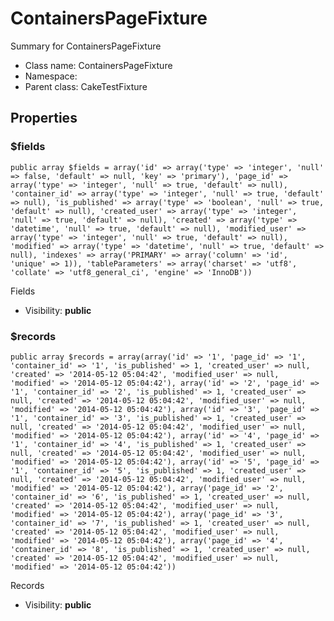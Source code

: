 ContainersPageFixture
===============

Summary for ContainersPageFixture




* Class name: ContainersPageFixture
* Namespace: 
* Parent class: CakeTestFixture





Properties
----------


### $fields

    public array $fields = array('id' => array('type' => 'integer', 'null' => false, 'default' => null, 'key' => 'primary'), 'page_id' => array('type' => 'integer', 'null' => true, 'default' => null), 'container_id' => array('type' => 'integer', 'null' => true, 'default' => null), 'is_published' => array('type' => 'boolean', 'null' => true, 'default' => null), 'created_user' => array('type' => 'integer', 'null' => true, 'default' => null), 'created' => array('type' => 'datetime', 'null' => true, 'default' => null), 'modified_user' => array('type' => 'integer', 'null' => true, 'default' => null), 'modified' => array('type' => 'datetime', 'null' => true, 'default' => null), 'indexes' => array('PRIMARY' => array('column' => 'id', 'unique' => 1)), 'tableParameters' => array('charset' => 'utf8', 'collate' => 'utf8_general_ci', 'engine' => 'InnoDB'))

Fields



* Visibility: **public**


### $records

    public array $records = array(array('id' => '1', 'page_id' => '1', 'container_id' => '1', 'is_published' => 1, 'created_user' => null, 'created' => '2014-05-12 05:04:42', 'modified_user' => null, 'modified' => '2014-05-12 05:04:42'), array('id' => '2', 'page_id' => '1', 'container_id' => '2', 'is_published' => 1, 'created_user' => null, 'created' => '2014-05-12 05:04:42', 'modified_user' => null, 'modified' => '2014-05-12 05:04:42'), array('id' => '3', 'page_id' => '1', 'container_id' => '3', 'is_published' => 1, 'created_user' => null, 'created' => '2014-05-12 05:04:42', 'modified_user' => null, 'modified' => '2014-05-12 05:04:42'), array('id' => '4', 'page_id' => '1', 'container_id' => '4', 'is_published' => 1, 'created_user' => null, 'created' => '2014-05-12 05:04:42', 'modified_user' => null, 'modified' => '2014-05-12 05:04:42'), array('id' => '5', 'page_id' => '1', 'container_id' => '5', 'is_published' => 1, 'created_user' => null, 'created' => '2014-05-12 05:04:42', 'modified_user' => null, 'modified' => '2014-05-12 05:04:42'), array('page_id' => '2', 'container_id' => '6', 'is_published' => 1, 'created_user' => null, 'created' => '2014-05-12 05:04:42', 'modified_user' => null, 'modified' => '2014-05-12 05:04:42'), array('page_id' => '3', 'container_id' => '7', 'is_published' => 1, 'created_user' => null, 'created' => '2014-05-12 05:04:42', 'modified_user' => null, 'modified' => '2014-05-12 05:04:42'), array('page_id' => '4', 'container_id' => '8', 'is_published' => 1, 'created_user' => null, 'created' => '2014-05-12 05:04:42', 'modified_user' => null, 'modified' => '2014-05-12 05:04:42'))

Records



* Visibility: **public**



